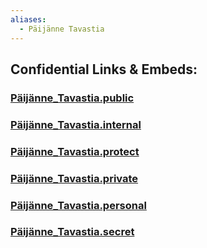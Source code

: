 ```yaml
---
aliases:
  - Päijänne Tavastia
---
```




## Confidential Links & Embeds: 

### [Päijänne_Tavastia.public](/_public/\Earth\Continent\Europe\Europe~North\Finland\Provinces~Finland\Western_Finland\counties~Western_FinlandPäijänne_Tavastia.public.md) 

### [Päijänne_Tavastia.internal](/_internal/\Earth\Continent\Europe\Europe~North\Finland\Provinces~Finland\Western_Finland\counties~Western_FinlandPäijänne_Tavastia.internal.md) 

### [Päijänne_Tavastia.protect](/_protect/\Earth\Continent\Europe\Europe~North\Finland\Provinces~Finland\Western_Finland\counties~Western_FinlandPäijänne_Tavastia.protect.md) 

### [Päijänne_Tavastia.private](/_private/\Earth\Continent\Europe\Europe~North\Finland\Provinces~Finland\Western_Finland\counties~Western_FinlandPäijänne_Tavastia.private.md) 

### [Päijänne_Tavastia.personal](/_personal/\Earth\Continent\Europe\Europe~North\Finland\Provinces~Finland\Western_Finland\counties~Western_FinlandPäijänne_Tavastia.personal.md) 

### [Päijänne_Tavastia.secret](/_secret/\Earth\Continent\Europe\Europe~North\Finland\Provinces~Finland\Western_Finland\counties~Western_FinlandPäijänne_Tavastia.secret.md)

